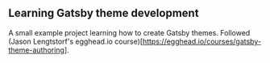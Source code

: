 ## Learning Gatsby theme development

A small example project learning how to create Gatsby themes. Followed (Jason Lengtstorf's egghead.io course)[https://egghead.io/courses/gatsby-theme-authoring].
